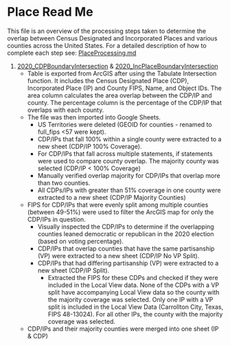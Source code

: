 # Place Read Me
This file is an overview of the processing steps taken to determine the overlap between Census Designated and Incorporated Places and various counties across the United States. For a detailed description of how to complete each step see: [PlaceProcessing.md](/Cartography/CartographyProcessing/PlaceProcessing.md)

1. [2020_CDPBoundaryIntersection](/Cartography/CartographyData/Place/2020_CDPBoundaryIntersection.csv)  & [2020_IncPlaceBoundaryIntersection](/Cartography/CartographyData/Place/2020_IncPlaceBoundaryIntersection.csv)  
    * Table is exported from ArcGIS after using the Tabulate Intersection function. It includes the Census Designated Place (CDP), Incorporated Place (IP) and County FIPS, Name, and Object IDs. The area column calculates the area overlap between the CDP/IP and county. The percentage column is the percentage of the CDP/IP that overlaps with each county.
    * The file was then imported into Google Sheets. 
        * US Territories were deleted (GEOID for counties - renamed to full_fips <57 were kept).
        * CDP/IPs that fall 100% within a single county were extracted to a new sheet (CDP/IP 100% Coverage).
        * For CDP/IPs that fall across multiple statements, if statements were used to compare county overlap. The majority county was selected (CDP/IP < 100% Coverage)
        * Manually verified overlap majority for CDP/IPs that overlap more than two counties. 
        * All CDPs/IPs with greater than 51% coverage in one county were extracted to a new sheet (CDP/IP Majority Counties)
    * FIPS for CDP/IPs that were evenly split among multiple counties (between 49-51%) were used to filter the ArcGIS map for only the CDP/IPs in question.
        * Visually inspected the CDP/IPs to determine if the overlapping counties leaned democratic or republican in the 2020 election (based on voting percentage). 
        * CDP/IPs that overlap counties that have the same partisanship (VP) were extracted to a new sheet (CDP/IP No VP Split).
        * CDP/IPs that had differing partisanship (VP) were extracted to a new sheet (CDP/IP Split). 
            * Extracted the FIPS for these CDPs and checked if they were included in the Local View data. None of the CDPs with a VP split have accompanying Local View data so the county with the majority coverage was selected. Only one IP with a VP split is included in the Local View Data (Carrollton City, Texas, FIPS 48-13024). For all other IPs, the county with the majority coverage was selected.
    * CDP/IPs and their majority counties were merged into one sheet (IP & CDP)
